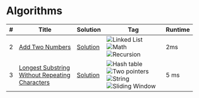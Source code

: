 # Algorithms

| #   | Title                                                                                                                           | Solution                                                            | Tag                                                                                                                                                                                                                                                                                                                                           | Runtime |
| --- | ------------------------------------------------------------------------------------------------------------------------------- | ------------------------------------------------------------------- | --------------------------------------------------------------------------------------------------------------------------------------------------------------------------------------------------------------------------------------------------------------------------------------------------------------------------------------------- | ------- |
| 2   | [Add Two Numbers](https://leetcode.com/problems/add-two-numbers/)                                                               | [Solution](No2_Add_Two_Numbers.java)                                | ![Linked List](https://img.shields.io/badge/-Linked%20List-d28aff?style=flat-square) ![Math](https://img.shields.io/badge/-Math-ff9f8a?style=flat-square) ![Recursion](https://img.shields.io/badge/-Recursion-92ff8a?style=flat-square)                                                                                                      | 2ms     |
| 3   | [Longest Substring Without Repeating Characters](https://leetcode.com/problems/longest-substring-without-repeating-characters/) | [Solution](No3_Longest_SubString_Without_Repeating_Characters.java) | ![Hash table](https://img.shields.io/badge/-Hash%20table-f9ff8a?style=flat-square) ![Two pointers](https://img.shields.io/badge/-Two%20pointers-fff157?style=flat-square) ![String](https://img.shields.io/badge/-String-8afffb?style=flat-square) ![Sliding Window](https://img.shields.io/badge/-Sliding%20Window-6f6dfc?style=flat-square) | 5 ms    |
